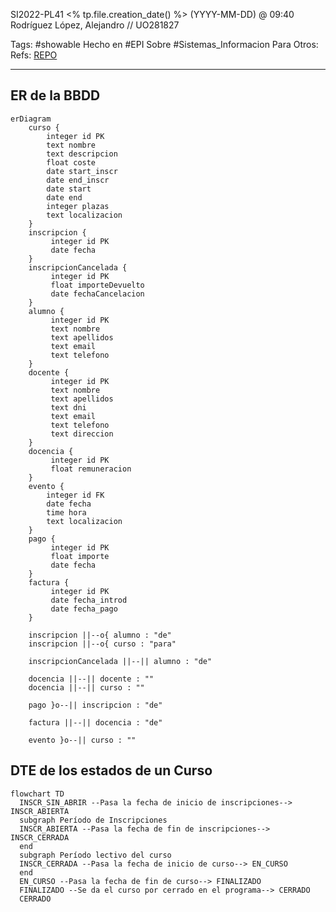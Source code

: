 SI2022-PL41
<% tp.file.creation_date() %> (YYYY-MM-DD) @ 09:40
Rodríguez López, Alejandro // UO281827

Tags:
	#showable
	Hecho en #EPI
	Sobre #Sistemas_Informacion 
	Para
	Otros:
	Refs:
		 [REPO](www.github.com/miermontoto/SI2022-PL41)
 
<hr>

## ER de la BBDD
```mermaid
erDiagram
	curso {
		integer id PK
		text nombre
		text descripcion
		float coste
		date start_inscr
		date end_inscr
		date start
		date end
		integer plazas
		text localizacion
	}
	inscripcion {
		 integer id PK
		 date fecha
	}
	inscripcionCancelada {
		 integer id PK
		 float importeDevuelto
		 date fechaCancelacion	
	}
	alumno {
		 integer id PK
		 text nombre
		 text apellidos
		 text email
		 text telefono
	}
	docente {
		 integer id PK 
		 text nombre
	     text apellidos
	     text dni
	     text email
	     text telefono
		 text direccion 
	}
	docencia {
		 integer id PK
		 float remuneracion
	}
	evento {
		integer id FK
		date fecha
		time hora
		text localizacion
	}
	pago {
		 integer id PK
		 float importe
		 date fecha
	}
	factura {
		 integer id PK
		 date fecha_introd
		 date fecha_pago
	}

	inscripcion ||--o{ alumno : "de"
    inscripcion ||--o{ curso : "para"

	inscripcionCancelada ||--|| alumno : "de"

	docencia ||--|| docente : ""
	docencia ||--|| curso : ""

	pago }o--|| inscripcion : "de"
 
	factura ||--|| docencia : "de"
	
	evento }o--|| curso : ""
```


## DTE de los estados de un Curso
```mermaid
flowchart TD
  INSCR_SIN_ABRIR --Pasa la fecha de inicio de inscripciones--> INSCR_ABIERTA
  subgraph Período de Inscripciones
  INSCR_ABIERTA --Pasa la fecha de fin de inscripciones--> INSCR_CERRADA
  end
  subgraph Período lectivo del curso
  INSCR_CERRADA --Pasa la fecha de inicio de curso--> EN_CURSO
  end  
  EN_CURSO --Pasa la fecha de fin de curso--> FINALIZADO
  FINALIZADO --Se da el curso por cerrado en el programa--> CERRADO
  CERRADO
```
